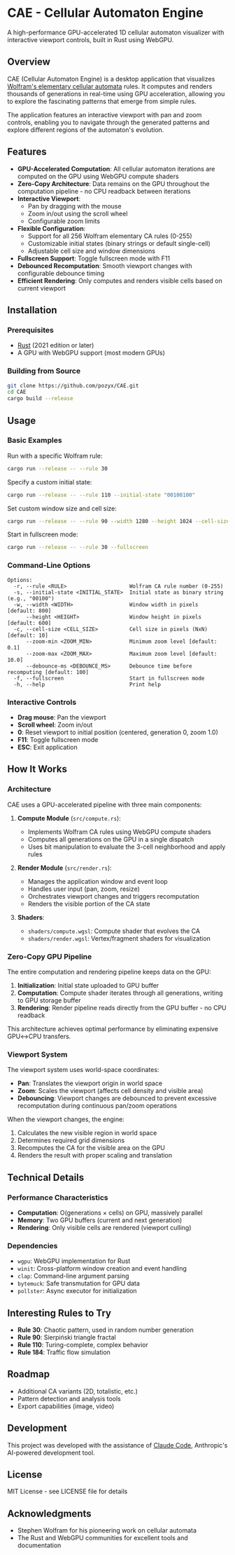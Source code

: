 # CAE - Cellular Automaton Engine

A high-performance GPU-accelerated 1D cellular automaton visualizer with interactive viewport controls, built in Rust using WebGPU.

## Overview

CAE (Cellular Automaton Engine) is a desktop application that visualizes [Wolfram's elementary cellular automata](https://en.wikipedia.org/wiki/Elementary_cellular_automaton) rules. It computes and renders thousands of generations in real-time using GPU acceleration, allowing you to explore the fascinating patterns that emerge from simple rules.

The application features an interactive viewport with pan and zoom controls, enabling you to navigate through the generated patterns and explore different regions of the automaton's evolution.

## Features

- **GPU-Accelerated Computation**: All cellular automaton iterations are computed on the GPU using WebGPU compute shaders
- **Zero-Copy Architecture**: Data remains on the GPU throughout the computation pipeline - no CPU readback between iterations
- **Interactive Viewport**:
  - Pan by dragging with the mouse
  - Zoom in/out using the scroll wheel
  - Configurable zoom limits
- **Flexible Configuration**:
  - Support for all 256 Wolfram elementary CA rules (0-255)
  - Customizable initial states (binary strings or default single-cell)
  - Adjustable cell size and window dimensions
- **Fullscreen Support**: Toggle fullscreen mode with F11
- **Debounced Recomputation**: Smooth viewport changes with configurable debounce timing
- **Efficient Rendering**: Only computes and renders visible cells based on current viewport

## Installation

### Prerequisites

- [Rust](https://www.rust-lang.org/tools/install) (2021 edition or later)
- A GPU with WebGPU support (most modern GPUs)

### Building from Source

```bash
git clone https://github.com/pozyx/CAE.git
cd CAE
cargo build --release
```

## Usage

### Basic Examples

Run with a specific Wolfram rule:
```bash
cargo run --release -- --rule 30
```

Specify a custom initial state:
```bash
cargo run --release -- --rule 110 --initial-state "00100100"
```

Set custom window size and cell size:
```bash
cargo run --release -- --rule 90 --width 1280 --height 1024 --cell-size 5
```

Start in fullscreen mode:
```bash
cargo run --release -- --rule 30 --fullscreen
```

### Command-Line Options

```
Options:
  -r, --rule <RULE>                    Wolfram CA rule number (0-255)
  -s, --initial-state <INITIAL_STATE>  Initial state as binary string (e.g., "00100")
  -w, --width <WIDTH>                  Window width in pixels [default: 800]
      --height <HEIGHT>                Window height in pixels [default: 600]
  -c, --cell-size <CELL_SIZE>          Cell size in pixels (NxN) [default: 10]
      --zoom-min <ZOOM_MIN>            Minimum zoom level [default: 0.1]
      --zoom-max <ZOOM_MAX>            Maximum zoom level [default: 10.0]
      --debounce-ms <DEBOUNCE_MS>      Debounce time before recomputing [default: 100]
  -f, --fullscreen                     Start in fullscreen mode
  -h, --help                           Print help
```

### Interactive Controls

- **Drag mouse**: Pan the viewport
- **Scroll wheel**: Zoom in/out
- **0**: Reset viewport to initial position (centered, generation 0, zoom 1.0)
- **F11**: Toggle fullscreen mode
- **ESC**: Exit application

## How It Works

### Architecture

CAE uses a GPU-accelerated pipeline with three main components:

1. **Compute Module** (`src/compute.rs`):
   - Implements Wolfram CA rules using WebGPU compute shaders
   - Computes all generations on the GPU in a single dispatch
   - Uses bit manipulation to evaluate the 3-cell neighborhood and apply rules

2. **Render Module** (`src/render.rs`):
   - Manages the application window and event loop
   - Handles user input (pan, zoom, resize)
   - Orchestrates viewport changes and triggers recomputation
   - Renders the visible portion of the CA state

3. **Shaders**:
   - `shaders/compute.wgsl`: Compute shader that evolves the CA
   - `shaders/render.wgsl`: Vertex/fragment shaders for visualization

### Zero-Copy GPU Pipeline

The entire computation and rendering pipeline keeps data on the GPU:

1. **Initialization**: Initial state uploaded to GPU buffer
2. **Computation**: Compute shader iterates through all generations, writing to GPU storage buffer
3. **Rendering**: Render pipeline reads directly from the GPU buffer - no CPU readback

This architecture achieves optimal performance by eliminating expensive GPU↔CPU transfers.

### Viewport System

The viewport system uses world-space coordinates:

- **Pan**: Translates the viewport origin in world space
- **Zoom**: Scales the viewport (affects cell density and visible area)
- **Debouncing**: Viewport changes are debounced to prevent excessive recomputation during continuous pan/zoom operations

When the viewport changes, the engine:
1. Calculates the new visible region in world space
2. Determines required grid dimensions
3. Recomputes the CA for the visible area on the GPU
4. Renders the result with proper scaling and translation

## Technical Details

### Performance Characteristics

- **Computation**: O(generations × cells) on GPU, massively parallel
- **Memory**: Two GPU buffers (current and next generation)
- **Rendering**: Only visible cells are rendered (viewport culling)

### Dependencies

- `wgpu`: WebGPU implementation for Rust
- `winit`: Cross-platform window creation and event handling
- `clap`: Command-line argument parsing
- `bytemuck`: Safe transmutation for GPU data
- `pollster`: Async executor for initialization

## Interesting Rules to Try

- **Rule 30**: Chaotic pattern, used in random number generation
- **Rule 90**: Sierpiński triangle fractal
- **Rule 110**: Turing-complete, complex behavior
- **Rule 184**: Traffic flow simulation

## Roadmap

- Additional CA variants (2D, totalistic, etc.)
- Pattern detection and analysis tools
- Export capabilities (image, video)

## Development

This project was developed with the assistance of [Claude Code](https://claude.com/claude-code), Anthropic's AI-powered development tool.

## License

MIT License - see LICENSE file for details

## Acknowledgments

- Stephen Wolfram for his pioneering work on cellular automata
- The Rust and WebGPU communities for excellent tools and documentation
